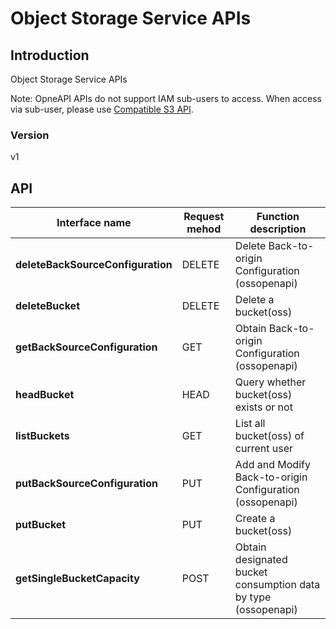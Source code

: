 # Object Storage Service APIs


## Introduction
Object Storage Service APIs

Note: OpneAPI APIs do not support IAM sub-users to access. When access via sub-user, please use [Compatible S3 API](https://docs.jdcloud.com/en/object-storage-service/compatibility-api-overview).

### Version
v1


## API
|Interface name|Request mehod|Function description|
|---|---|---|
|**deleteBackSourceConfiguration**|DELETE|Delete Back-to-origin Configuration (ossopenapi)|
|**deleteBucket**|DELETE|Delete a bucket(oss)</br>|
|**getBackSourceConfiguration**|GET|Obtain Back-to-origin Configuration (ossopenapi)|
|**headBucket**|HEAD|Query whether bucket(oss) exists or not</br>|
|**listBuckets**|GET|List all bucket(oss) of current user</br>|
|**putBackSourceConfiguration**|PUT|Add and Modify Back-to-origin Configuration (ossopenapi)|
|**putBucket**|PUT|Create a bucket(oss)</br>|
|**getSingleBucketCapacity**|POST|Obtain designated bucket consumption data by type (ossopenapi)|
